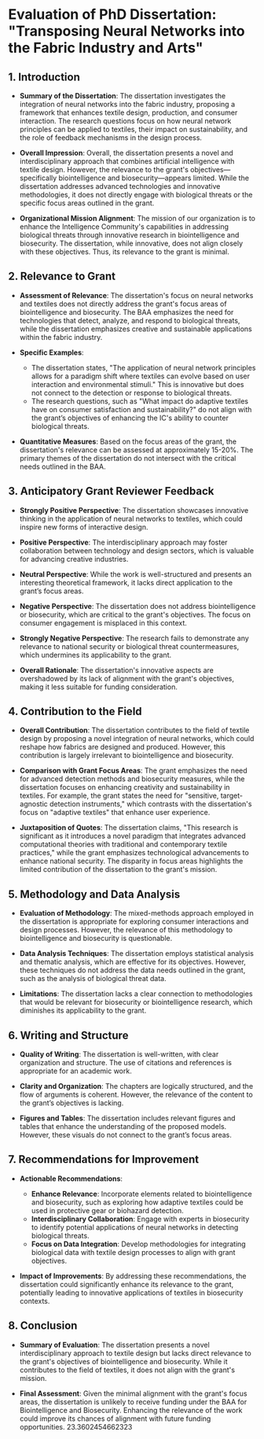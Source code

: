 # Evaluation of PhD Dissertation: "Transposing Neural Networks into the Fabric Industry and Arts"

## 1. Introduction
- **Summary of the Dissertation**: The dissertation investigates the integration of neural networks into the fabric industry, proposing a framework that enhances textile design, production, and consumer interaction. The research questions focus on how neural network principles can be applied to textiles, their impact on sustainability, and the role of feedback mechanisms in the design process.
  
- **Overall Impression**: Overall, the dissertation presents a novel and interdisciplinary approach that combines artificial intelligence with textile design. However, the relevance to the grant's objectives—specifically biointelligence and biosecurity—appears limited. While the dissertation addresses advanced technologies and innovative methodologies, it does not directly engage with biological threats or the specific focus areas outlined in the grant.

- **Organizational Mission Alignment**: The mission of our organization is to enhance the Intelligence Community's capabilities in addressing biological threats through innovative research in biointelligence and biosecurity. The dissertation, while innovative, does not align closely with these objectives. Thus, its relevance to the grant is minimal.

## 2. Relevance to Grant
- **Assessment of Relevance**: The dissertation's focus on neural networks and textiles does not directly address the grant's focus areas of biointelligence and biosecurity. The BAA emphasizes the need for technologies that detect, analyze, and respond to biological threats, while the dissertation emphasizes creative and sustainable applications within the fabric industry.

- **Specific Examples**: 
  - The dissertation states, "The application of neural network principles allows for a paradigm shift where textiles can evolve based on user interaction and environmental stimuli." This is innovative but does not connect to the detection or response to biological threats.
  - The research questions, such as "What impact do adaptive textiles have on consumer satisfaction and sustainability?" do not align with the grant’s objectives of enhancing the IC's ability to counter biological threats.

- **Quantitative Measures**: Based on the focus areas of the grant, the dissertation's relevance can be assessed at approximately 15-20%. The primary themes of the dissertation do not intersect with the critical needs outlined in the BAA.

## 3. Anticipatory Grant Reviewer Feedback
- **Strongly Positive Perspective**: The dissertation showcases innovative thinking in the application of neural networks to textiles, which could inspire new forms of interactive design.

- **Positive Perspective**: The interdisciplinary approach may foster collaboration between technology and design sectors, which is valuable for advancing creative industries.

- **Neutral Perspective**: While the work is well-structured and presents an interesting theoretical framework, it lacks direct application to the grant’s focus areas.

- **Negative Perspective**: The dissertation does not address biointelligence or biosecurity, which are critical to the grant's objectives. The focus on consumer engagement is misplaced in this context.

- **Strongly Negative Perspective**: The research fails to demonstrate any relevance to national security or biological threat countermeasures, which undermines its applicability to the grant.

- **Overall Rationale**: The dissertation's innovative aspects are overshadowed by its lack of alignment with the grant's objectives, making it less suitable for funding consideration.

## 4. Contribution to the Field
- **Overall Contribution**: The dissertation contributes to the field of textile design by proposing a novel integration of neural networks, which could reshape how fabrics are designed and produced. However, this contribution is largely irrelevant to biointelligence and biosecurity.

- **Comparison with Grant Focus Areas**: The grant emphasizes the need for advanced detection methods and biosecurity measures, while the dissertation focuses on enhancing creativity and sustainability in textiles. For example, the grant states the need for "sensitive, target-agnostic detection instruments," which contrasts with the dissertation's focus on "adaptive textiles" that enhance user experience.

- **Juxtaposition of Quotes**: The dissertation claims, "This research is significant as it introduces a novel paradigm that integrates advanced computational theories with traditional and contemporary textile practices," while the grant emphasizes technological advancements to enhance national security. The disparity in focus areas highlights the limited contribution of the dissertation to the grant's mission.

## 5. Methodology and Data Analysis
- **Evaluation of Methodology**: The mixed-methods approach employed in the dissertation is appropriate for exploring consumer interactions and design processes. However, the relevance of this methodology to biointelligence and biosecurity is questionable.

- **Data Analysis Techniques**: The dissertation employs statistical analysis and thematic analysis, which are effective for its objectives. However, these techniques do not address the data needs outlined in the grant, such as the analysis of biological threat data.

- **Limitations**: The dissertation lacks a clear connection to methodologies that would be relevant for biosecurity or biointelligence research, which diminishes its applicability to the grant.

## 6. Writing and Structure
- **Quality of Writing**: The dissertation is well-written, with clear organization and structure. The use of citations and references is appropriate for an academic work.

- **Clarity and Organization**: The chapters are logically structured, and the flow of arguments is coherent. However, the relevance of the content to the grant’s objectives is lacking.

- **Figures and Tables**: The dissertation includes relevant figures and tables that enhance the understanding of the proposed models. However, these visuals do not connect to the grant’s focus areas.

## 7. Recommendations for Improvement
- **Actionable Recommendations**:
  - **Enhance Relevance**: Incorporate elements related to biointelligence and biosecurity, such as exploring how adaptive textiles could be used in protective gear or biohazard detection.
  - **Interdisciplinary Collaboration**: Engage with experts in biosecurity to identify potential applications of neural networks in detecting biological threats.
  - **Focus on Data Integration**: Develop methodologies for integrating biological data with textile design processes to align with grant objectives.

- **Impact of Improvements**: By addressing these recommendations, the dissertation could significantly enhance its relevance to the grant, potentially leading to innovative applications of textiles in biosecurity contexts.

## 8. Conclusion
- **Summary of Evaluation**: The dissertation presents a novel interdisciplinary approach to textile design but lacks direct relevance to the grant's objectives of biointelligence and biosecurity. While it contributes to the field of textiles, it does not align with the grant's mission.

- **Final Assessment**: Given the minimal alignment with the grant's focus areas, the dissertation is unlikely to receive funding under the BAA for Biointelligence and Biosecurity. Enhancing the relevance of the work could improve its chances of alignment with future funding opportunities. 23.3602454662323